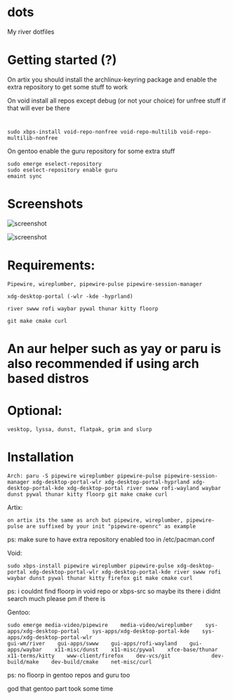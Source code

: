 # dots
My river dotfiles

#                                                                                        Getting started (?)

On artix you should install the archlinux-keyring package and enable the extra repository to get some stuff to work

On void install all repos except debug (or not your choice) for unfree stuff if that will ever be there
#
    sudo xbps-install void-repo-nonfree void-repo-multilib void-repo-multilib-nonfree

On gentoo enable the guru repository for some extra stuff

    sudo emerge eselect-repository
    sudo eselect-repository enable guru
    emaint sync

#                                                                                        Screenshots



![screenshot](https://github.com/user-attachments/assets/8e89110a-c8fd-4922-a304-4084447597f4)



![screenshot](https://github.com/user-attachments/assets/a556dc25-21de-4feb-84c5-1d0677080536)



#                                                                                        Requirements:

    Pipewire, wireplumber, pipewire-pulse pipewire-session-manager 

    xdg-desktop-portal (-wlr -kde -hyprland)

    river swww rofi waybar pywal thunar kitty floorp 

    git make cmake curl

#   An aur helper such as yay or paru is also recommended if using arch based distros





#                                                                                         Optional:

    vesktop, lyssa, dunst, flatpak, grim and slurp

#                                                                                        Installation

    Arch: paru -S pipewire wireplumber pipewire-pulse pipewire-session-manager xdg-desktop-portal-wlr xdg-desktop-portal-hyprland xdg-desktop-portal-kde xdg-desktop-portal river swww rofi-wayland waybar dunst pywal thunar kitty floorp git make cmake curl
    
Artix:

    on artix its the same as arch but pipewire, wireplumber, pipewire-pulse are suffixed by your init "pipewire-openrc" as example 
ps: make sure to have extra repository enabled too in /etc/pacman.conf

Void:

    sudo xbps-install pipewire wireplumber pipewire-pulse xdg-desktop-portal xdg-desktop-portal-wlr xdg-desktop-portal-kde river swww rofi waybar dunst pywal thunar kitty firefox git make cmake curl
ps: i couldnt find floorp in void repo or xbps-src so maybe its there i didnt search much please pm if there is
    
Gentoo:

    sudo emerge media-video/pipewire    media-video/wireplumber    sys-apps/xdg-desktop-portal    sys-apps/xdg-desktop-portal-kde    sys-apps/xdg-desktop-portal-wlr 
    gui-wm/river    gui-apps/swww    gui-apps/rofi-wayland    gui-apps/waybar    x11-misc/dunst    x11-misc/pywal    xfce-base/thunar    x11-terms/kitty    www-client/firefox    dev-vcs/git             dev-build/make    dev-build/cmake    net-misc/curl
    
ps: no floorp in gentoo repos and guru too

god that gentoo part took some time




                                                                                          
